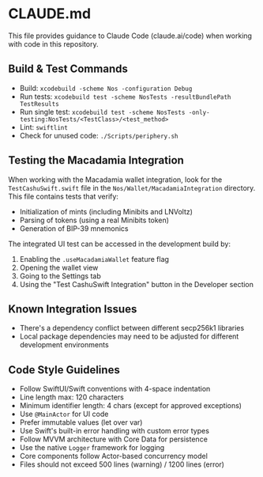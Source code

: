 # CLAUDE.md

This file provides guidance to Claude Code (claude.ai/code) when working with code in this repository.

## Build & Test Commands
- Build: `xcodebuild -scheme Nos -configuration Debug`
- Run tests: `xcodebuild test -scheme NosTests -resultBundlePath TestResults`
- Run single test: `xcodebuild test -scheme NosTests -only-testing:NosTests/<TestClass>/<test_method>`
- Lint: `swiftlint`
- Check for unused code: `./Scripts/periphery.sh`

## Testing the Macadamia Integration
When working with the Macadamia wallet integration, look for the `TestCashuSwift.swift` file in the `Nos/Wallet/MacadamiaIntegration` directory. This file contains tests that verify:
- Initialization of mints (including Minibits and LNVoltz)
- Parsing of tokens (using a real Minibits token)
- Generation of BIP-39 mnemonics

The integrated UI test can be accessed in the development build by:
1. Enabling the `.useMacadamiaWallet` feature flag
2. Opening the wallet view
3. Going to the Settings tab
4. Using the "Test CashuSwift Integration" button in the Developer section

## Known Integration Issues
- There's a dependency conflict between different secp256k1 libraries
- Local package dependencies may need to be adjusted for different development environments

## Code Style Guidelines
- Follow SwiftUI/Swift conventions with 4-space indentation
- Line length max: 120 characters
- Minimum identifier length: 4 chars (except for approved exceptions)
- Use `@MainActor` for UI code
- Prefer immutable values (let over var)
- Use Swift's built-in error handling with custom error types
- Follow MVVM architecture with Core Data for persistence
- Use the native `Logger` framework for logging
- Core components follow Actor-based concurrency model
- Files should not exceed 500 lines (warning) / 1200 lines (error)